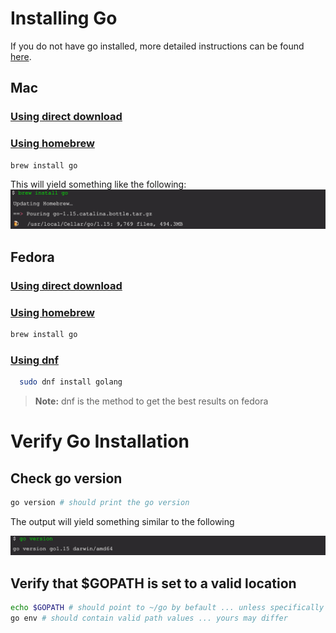 # Installing Go

If you do not have go installed, more detailed instructions can be found [here](https://golang.org/doc/install).

  ## Mac
  ### [Using direct download](https://golang.org/doc/install)
  ### [Using homebrew](https://docs.brew.sh)

  ```sh
  brew install go
  ```
  This will yield something like the following:
  ![brew install](images/brew-install-go.jpg)
  ## Fedora

  ### [Using direct download](https://golang.org/doc/install)

  ### [Using homebrew](https://docs.brew.sh/Homebrew-on-Linux)

  ```sh
  brew install go
  ```

  ### [Using dnf](https://developer.fedoraproject.org/tech/languages/go/go-installation.html)
  ```sh
    sudo dnf install golang
  ```
  > **Note:**  dnf is the method to get the best results on fedora

  # Verify Go Installation
  ## Check go version
  ```sh
  go version # should print the go version
  ```
  The output will yield something similar to the following

  ![go version](images/go-version.jpg)

  ## Verify that $GOPATH is set to a valid location
  ```sh
  echo $GOPATH # should point to ~/go by befault ... unless specifically set otherwise
  go env # should contain valid path values ... yours may differ
  ```
